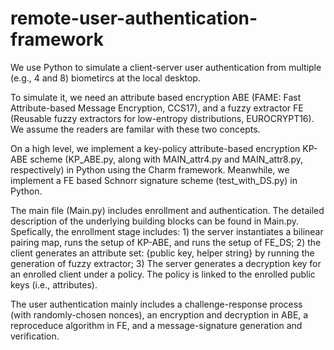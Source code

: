 # remote-user-authentication-framework

We use Python to simulate a client-server user authentication from multiple (e.g., 4 and 8) biometircs at the local desktop. 

To simulate it, we need an attribute based encryption ABE (FAME: Fast Attribute-based Message Encryption, CCS17), and a fuzzy extractor FE (Reusable fuzzy extractors for low-entropy distributions, EUROCRYPT16). We assume the readers are familar with these two concepts. 

On a high level, we implement a key-policy attribute-based encryption KP-ABE scheme (KP_ABE.py, along with MAIN_attr4.py and MAIN_attr8.py, respectively) in Python using the Charm framework. Meanwhile, we implement a FE based Schnorr signature scheme (test_with_DS.py) in Python. 

The main file (Main.py) includes enrollment and authentication. The detailed description of the underlying building blocks can be found in Main.py. Spefically, the enrollment stage includes: 1) the server instantiates a bilinear pairing map, runs the setup of KP-ABE, and runs the setup of FE_DS; 2) the client generates an attribute set: {public key, helper string} by running the generation of fuzzy extractor; 3) The server generates a decryption key for an enrolled client under a policy. The policy is linked to the enrolled public keys (i.e., attributes).

The user authentication mainly includes a challenge-response process (with randomly-chosen nonces), an encryption and decryption in ABE, a reproceduce algorithm in FE, and a message-signature generation and verification. 
